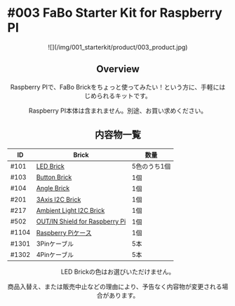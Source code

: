 # #003 FaBo Starter Kit for Raspberry PI

<center>
![](/img/001_starterkit/product/003_product.jpg)
<!--COLORME-->

## Overview
Raspberry PIで、FaBo Brickをちょっと使ってみたい！という方に、手軽にはじめられるキットです。

Raspberry PI本体は含まれません。別途、お買い求めください。

## 内容物一覧

|ID|Brick|数量|
|--|--|--|
|#101|[LED Brick](http://fabo.io/101_A.html)|5色のうち1個|
|#103|[Button Brick](http://fabo.io/103.html)|1個|
|#104|[Angle Brick](http://fabo.io/104.html)|1個|
|#201|[3Axis I2C Brick](http://fabo.io/201.html)|1個|
|#217|[Ambient Light I2C Brick](http://fabo.io/217.html)|1個|
|#502|[OUT/IN Shield for Raspberry Pi](http://fabo.io/502.html)|1個|
|#1104|[Raspberry Piケース](http://fabo.io/1104.html)|1個|
|#1301|3Pinケーブル|5本|
|#1302|4Pinケーブル|5本|

LED Brickの色はお選びいただけません。

商品入替え、または販売中止などの理由により、予告なく内容物が変更される場合があります。
